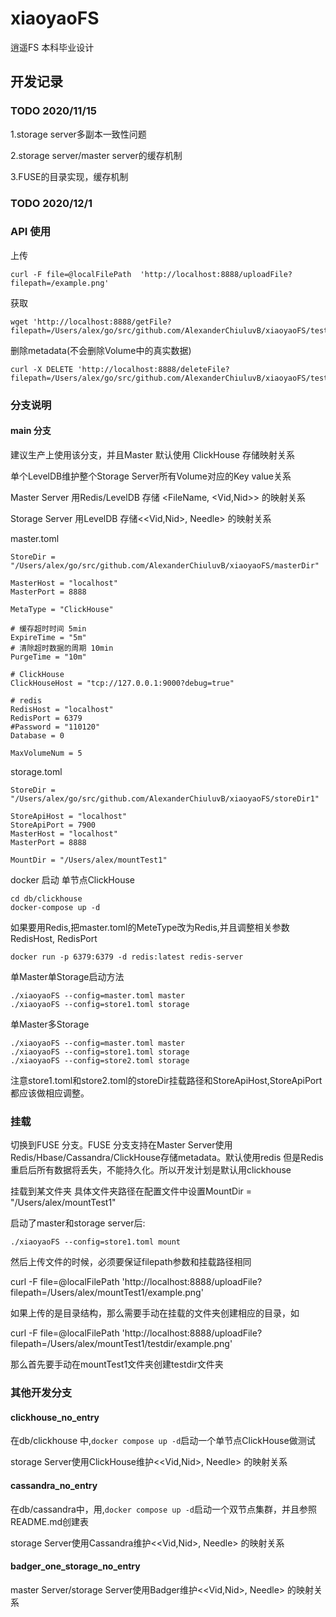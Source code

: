 # xiaoyaoFS
逍遥FS 本科毕业设计

## 开发记录

### TODO 2020/11/15

1.storage server多副本一致性问题


2.storage server/master server的缓存机制


3.FUSE的目录实现，缓存机制

### TODO 2020/12/1
### API 使用


上传 
```
curl -F file=@localFilePath  'http://localhost:8888/uploadFile?filepath=/example.png'
```

获取
```
wget 'http://localhost:8888/getFile?filepath=/Users/alex/go/src/github.com/AlexanderChiuluvB/xiaoyaoFS/test/nut.png'
```

删除metadata(不会删除Volume中的真实数据)
```
curl -X DELETE 'http://localhost:8888/deleteFile?filepath=/Users/alex/go/src/github.com/AlexanderChiuluvB/xiaoyaoFS/test/nut.png'
```


### 分支说明

#### main 分支

建议生产上使用该分支，并且Master 默认使用 ClickHouse 存储映射关系

单个LevelDB维护整个Storage Server所有Volume对应的Key value关系

Master Server 用Redis/LevelDB 存储 <FileName, <Vid,Nid>> 的映射关系

Storage Server 用LevelDB 存储<<Vid,Nid>, Needle> 的映射关系


master.toml 

```
StoreDir = "/Users/alex/go/src/github.com/AlexanderChiuluvB/xiaoyaoFS/masterDir"

MasterHost = "localhost"
MasterPort = 8888

MetaType = "ClickHouse"

# 缓存超时时间 5min
ExpireTime = "5m"
# 清除超时数据的周期 10min
PurgeTime = "10m"

# ClickHouse
ClickHouseHost = "tcp://127.0.0.1:9000?debug=true"

# redis
RedisHost = "localhost"
RedisPort = 6379
#Password = "110120"
Database = 0

MaxVolumeNum = 5

```
storage.toml

```
StoreDir = "/Users/alex/go/src/github.com/AlexanderChiuluvB/xiaoyaoFS/storeDir1"

StoreApiHost = "localhost"
StoreApiPort = 7900
MasterHost = "localhost"
MasterPort = 8888

MountDir = "/Users/alex/mountTest1"
```

docker 启动 单节点ClickHouse
```
cd db/clickhouse
docker-compose up -d
```

如果要用Redis,把master.toml的MeteType改为Redis,并且调整相关参数RedisHost, RedisPort
```
docker run -p 6379:6379 -d redis:latest redis-server
```

单Master单Storage启动方法
```
./xiaoyaoFS --config=master.toml master
./xiaoyaoFS --config=store1.toml storage
```

单Master多Storage
```
./xiaoyaoFS --config=master.toml master
./xiaoyaoFS --config=store1.toml storage
./xiaoyaoFS --config=store2.toml storage
```
注意store1.toml和store2.toml的storeDir挂载路径和StoreApiHost,StoreApiPort都应该做相应调整。

### 挂载

切换到FUSE 分支。FUSE 分支支持在Master Server使用Redis/Hbase/Cassandra/ClickHouse存储metadata。默认使用redis
但是Redis重启后所有数据将丢失，不能持久化。所以开发计划是默认用clickhouse

挂载到某文件夹
具体文件夹路径在配置文件中设置MountDir = "/Users/alex/mountTest1"

启动了master和storage server后:
```
./xiaoyaoFS --config=store1.toml mount
```

然后上传文件的时候，必须要保证filepath参数和挂载路径相同

curl -F file=@localFilePath  'http://localhost:8888/uploadFile?filepath=/Users/alex/mountTest1/example.png'

如果上传的是目录结构，那么需要手动在挂载的文件夹创建相应的目录，如

curl -F file=@localFilePath  'http://localhost:8888/uploadFile?filepath=/Users/alex/mountTest1/testdir/example.png'

那么首先要手动在mountTest1文件夹创建testdir文件夹

### 其他开发分支

#### clickhouse_no_entry

在db/clickhouse 中,`docker compose up -d`启动一个单节点ClickHouse做测试

storage Server使用ClickHouse维护<<Vid,Nid>, Needle> 的映射关系

#### cassandra_no_entry
在db/cassandra中，用,`docker compose up -d`启动一个双节点集群，并且参照README.md创建表

storage Server使用Cassandra维护<<Vid,Nid>, Needle> 的映射关系

#### badger_one_storage_no_entry

master Server/storage Server使用Badger维护<<Vid,Nid>, Needle> 的映射关系

